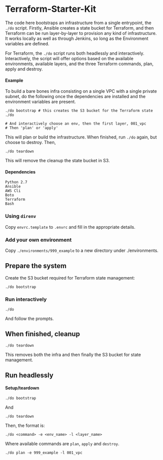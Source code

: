 # Terraform-Starter-Kit

The code here bootstraps an infrastructure from a single entrypoint, the `./do` script. Firstly, Ansible creates a state bucket for Terraform, and then Terraform can be run layer-by-layer to provision any kind of infrastructure. It works locally as well as through Jenkins, so long as the Environment variables are defined.

For Terraform, the `./do` script runs both headlessly and interactively. Interactively, the script will offer options based on the available environments, available layers, and the three Terraform commands, plan, apply and destroy.

#### Example

To build a bare bones infra consisting on a single VPC with a single private subnet, do the following once the dependencies are installed and the environment variables are present.

    ./do bootstrap # this creates the S3 bucket for the Terraform state
    ./do

    # And interactively choose an env, then the first layer, 001_vpc
    # Then 'plan' or 'apply'

This will plan or build the infrastructure. When finished, run `./do` again, but choose to destroy. Then,

    ./do teardown

This will remove the cleanup the state bucket in S3.

#### Dependencies

    Python 2.7
    Ansible
    AWS Cli
    Boto
    Terraform
    Bash

### Using `direnv`

Copy `envrc.template` to `.envrc` and fill in the appropriate details.

### Add your own environment

Copy `./environments/999_example` to a new directory under ./environments.

## Prepare the system

Create the S3 bucket required for Terraform state management:

    ./do bootstrap

### Run interactively

    ./do

And follow the prompts.

## When finished, cleanup

    ./do teardown

This removes both the infra and then finally the S3 bucket for state management.

## Run headlessly

#### Setup/teardown

    ./do bootstrap

And

    ./do teardown

Then, the format is:

    ./do <command> -e <env_name> -l <layer_name>

Where available commands are `plan`, `apply` and `destroy`.

    ./do plan -e 999_example -l 001_vpc
